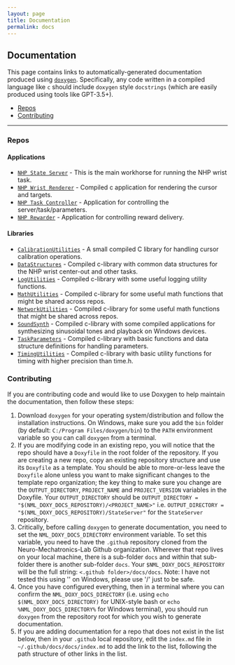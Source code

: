 ```yaml
---
layout: page
title: Documentation
permalink: docs
---
```


## Documentation ##
This page contains links to automatically-generated documentation produced using [`doxygen`](https://doxygen.nl/download.html). Specifically, any code written in a compiled language like `c` should include `doxygen` style `docstrings` (which are easily produced using tools like GPT-3.5+).  
* [Repos](#repos)
* [Contributing](#contributing)

---

### Repos ###
#### Applications ####
* [`NHP State Server`]({{site.baseurl}}/docs/StateServer/html/index.html) - This is the main workhorse for running the NHP wrist task. 
* [`NHP Wrist Renderer`]({{site.baseurl}}/docs/NHP_Wrist_Center_Out/html/index.html) - Compiled c application for rendering the cursor and targets.  
* [`NHP Task Controller`]({{site.baseurl}}/docs/TaskController/html/index.html) - Application for controlling the server/task/parameters.  
* [`NHP Rewarder`]({{site.baseurl}}/docs/Rewarder/html/index.html) - Application for controlling reward delivery.  

#### Libraries ####
* [`CalibrationUtilities`]({{site.baseurl}}/docs/CalibrationUtilities/html/index.html) - A small compiled C library for handling cursor calibration operations.  
* [`DataStructures`]({{site.baseurl}}/docs/DataStructures/html/index.html) - Compiled c-library with common data structures for the NHP wrist center-out and other tasks.  
* [`LogUtilities`]({{site.baseurl}}/docs/LogUtilities/html/index.html) - Compiled c-library with some useful logging utility functions.  
* [`MathUtilities`]({{site.baseurl}}/docs/MathUtilities/html/index.html) - Compiled c-library for some useful math functions that might be shared across repos.  
* [`NetworkUtilities`]({{site.baseurl}}/docs/NetworkUtilities/html/index.html) - Compiled c-library for some useful math functions that might be shared across repos.  
* [`SoundSynth`]({{site.baseurl}}/docs/SoundSynth/html/index.html) - Compiled c-library with some compiled applications for synthesizing sinusoidal tones and playback on Windows devices.  
* [`TaskParameters`]({{site.baseurl}}/docs/TaskParameters/html/index.html) - Compiled c-library with basic functions and data structure definitions for handling parameters. 
* [`TimingUtilities`]({{site.baseurl}}/docs/TimingUtilities/html/index.html) - Compiled c-library with basic utility functions for timing with higher precision than time.h. 

### Contributing ###
If you are contributing code and would like to use Doxygen to help maintain the documentation, then follow these steps:  
1. Download `doxygen` for your operating system/distribution and follow the installation instructions. On Windows, make sure you add the `bin` folder (by default: `C:/Program Files/doxygen/bin`) to the `PATH` environment variable so you can call `doxygen` from a terminal.  
2. If you are modifying code in an existing repo, you will notice that the repo should have a `Doxyfile` in the root folder of the repository.  If you are creating a new repo, copy an existing repository structure and use its `Doxyfile` as a template. You should be able to more-or-less leave the `Doxyfile` alone unless you want to make significant changes to the template repo organization; the key thing to make sure you change are the `OUTPUT_DIRECTORY`, `PROJECT_NAME` and `PROJECT_VERSION` variables in the Doxyfile. Your `OUTPUT_DIRECTORY` should be `OUTPUT_DIRECTORY = "$(NML_DOXY_DOCS_REPOSITORY)/<PROJECT_NAME>"` i.e. `OUTPUT_DIRECTORY = "$(NML_DOXY_DOCS_REPOSITORY)/StateServer"` for the `StateServer` repository.  
3. Critically, before calling `doxygen` to generate documentation, you need to set the `NML_DOXY_DOCS_DIRECTORY` environment variable. To set this variable, you need to have the `.github` repository cloned from the Neuro-Mechatronics-Lab Github organization. Wherever that repo lives on your local machine, there is a sub-folder `docs` and within that sub-folder there is another sub-folder `docs`. Your `$NML_DOXY_DOCS_REPOSITORY` will be the full string: `<.github folder>/docs/docs`. Note: I have not tested this using '\' on Windows, please use '/' just to be safe.  
4. Once you have configured everything, then in a terminal where you can confirm the `NML_DOXY_DOCS_DIRECTORY` (i.e. using `echo $(NML_DOXY_DOCS_DIRECTORY)` for UNIX-style bash or `echo %NML_DOXY_DOCS_DIRECTORY%` for Windows terminal), you should run `doxygen` from the repository root for which you wish to generate documentation.  
5. If you are adding documentation for a repo that does not exist in the list below, then in your `.github` local repository, edit the `index.md` file in `~/.github/docs/docs/index.md` to add the link to the list, following the path structure of other links in the list.  